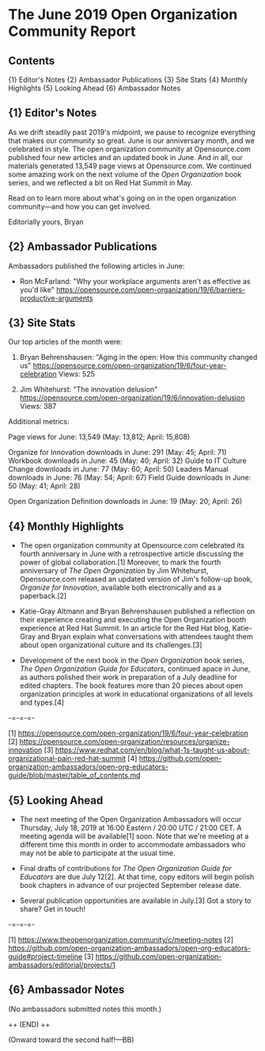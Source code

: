# The June 2019 Open Organization Community Report
## Contents

{1} Editor's Notes
{2} Ambassador Publications
{3} Site Stats
{4} Monthly Highlights
{5} Looking Ahead
{6} Ambassador Notes

## {1} Editor's Notes

As we drift steadily past 2019's midpoint, we pause to recognize everything that makes our community so great. June is our anniversary month, and we celebrated in style. The open organization community at Opensource.com published four new articles and an updated book in June. And in all, our materials generated 13,549 page views at Opensource.com. We continued some amazing work on the next volume of the _Open Organization_ book series, and we reflected a bit on Red Hat Summit in May.

Read on to learn more about what's going on in the open organization community—and how you can get involved.

Editorially yours,
Bryan

## {2} Ambassador Publications

Ambassadors published the following articles in June:

* Ron McFarland: "Why your workplace arguments aren't as effective as you'd like"
https://opensource.com/open-organization/19/6/barriers-productive-arguments

## {3} Site Stats

Our top articles of the month were:

1. Bryan Behrenshausen: "Aging in the open: How this community changed us"
https://opensource.com/open-organization/19/6/four-year-celebration
Views: 525

2. Jim Whitehurst: "The innovation delusion"
https://opensource.com/open-organization/19/6/innovation-delusion
Views: 387

Additional metrics:

Page views for June: 13,549 (May: 13,812; April: 15,808)

Organize for Innovation downloads in June: 291 (May: 45; April: 71)
Workbook downloads in June: 45 (May: 40; April: 32)
Guide to IT Culture Change downloads in June: 77 (May: 60; April: 50)
Leaders Manual downloads in June: 76 (May: 54; April: 67)
Field Guide downloads in June: 50 (May: 41; April: 28)

Open Organization Definition downloads in June: 19 (May: 20; April: 26)

## {4} Monthly Highlights

* The open organization community at Opensource.com celebrated its fourth anniversary in June with a retrospective article discussing the power of global collaboration.[1] Moreover, to mark the fourth anniversary of _The Open Organization_ by Jim Whitehurst, Opensource.com released an updated version of Jim's follow-up book, _Organize for Innovation_, available both electronically and as a paperback.[2]

* Katie-Gray Altmann and Bryan Behrenshausen published a reflection on their experience creating and executing the Open Organization booth experience at Red Hat Summit. In an article for the Red Hat blog, Katie-Gray and Bryan explain what conversations with attendees taught them about open organizational culture and its challenges.[3]

* Development of the next book in the _Open Organization_ book series, _The Open Organization Guide for Educators_, continued apace in June, as authors polished their work in preparation of a July deadline for edited chapters. The book features more than 20 pieces about open organization principles at work in educational organizations of all levels and types.[4]

-=-=-=-

[1] https://opensource.com/open-organization/19/6/four-year-celebration
[2] https://opensource.com/open-organization/resources/organize-innovation
[3] https://www.redhat.com/en/blog/what-1s-taught-us-about-organizational-pain-red-hat-summit
[4] https://github.com/open-organization-ambassadors/open-org-educators-guide/blob/master/table_of_contents.md

## {5} Looking Ahead

* The next meeting of the Open Organization Ambassadors will occur Thursday, July 18, 2019 at 16:00 Eastern / 20:00 UTC / 21:00 CET. A meeting agenda will be available[1] soon. Note that we're meeting at a different time this month in order to accommodate ambassadors who may not be able to participate at the usual time. 

* Final drafts of contributions for _The Open Organization Guide for Educators_ are due July 12[2]. At that time, copy editors will begin polish book chapters in advance of our projected September release date.

* Several publication opportunities are available in July.[3] Got a story to share? Get in touch!

-=-=-=-

[1] https://www.theopenorganization.community/c/meeting-notes
[2] https://github.com/open-organization-ambassadors/open-org-educators-guide#project-timeline
[3] https://github.com/open-organization-ambassadors/editorial/projects/1

## {6} Ambassador Notes

(No ambassadors submitted notes this month.)

++ (END) ++

(Onward toward the second half!—BB)
